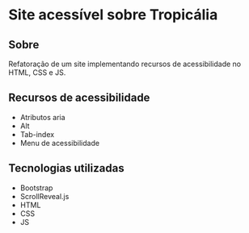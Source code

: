# Site acessível sobre Tropicália

## Sobre
Refatoração de um site implementando recursos de acessibilidade no HTML, CSS e JS.

## Recursos de acessibilidade
- Atributos aria
- Alt
- Tab-index
- Menu de acessibilidade

## Tecnologias utilizadas
- Bootstrap
- ScrollReveal.js
- HTML
- CSS
- JS